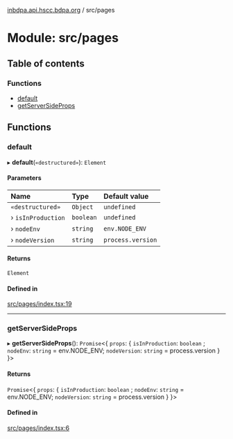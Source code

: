 [inbdpa.api.hscc.bdpa.org](../README.md) / src/pages

# Module: src/pages

## Table of contents

### Functions

- [default](src_pages.md#default)
- [getServerSideProps](src_pages.md#getserversideprops)

## Functions

### default

▸ **default**(`«destructured»`): `Element`

#### Parameters

| Name | Type | Default value |
| :------ | :------ | :------ |
| `«destructured»` | `Object` | `undefined` |
| › `isInProduction` | `boolean` | `undefined` |
| › `nodeEnv` | `string` | `env.NODE_ENV` |
| › `nodeVersion` | `string` | `process.version` |

#### Returns

`Element`

#### Defined in

[src/pages/index.tsx:19](https://github.com/nhscc/inbdpa.api.hscc.bdpa.org/blob/742232e/src/pages/index.tsx#L19)

___

### getServerSideProps

▸ **getServerSideProps**(): `Promise`<{ `props`: { `isInProduction`: `boolean` ; `nodeEnv`: `string` = env.NODE\_ENV; `nodeVersion`: `string` = process.version }  }\>

#### Returns

`Promise`<{ `props`: { `isInProduction`: `boolean` ; `nodeEnv`: `string` = env.NODE\_ENV; `nodeVersion`: `string` = process.version }  }\>

#### Defined in

[src/pages/index.tsx:6](https://github.com/nhscc/inbdpa.api.hscc.bdpa.org/blob/742232e/src/pages/index.tsx#L6)
